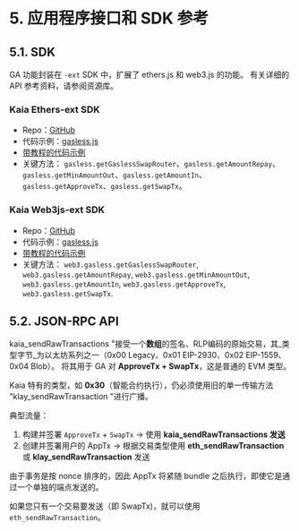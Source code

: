 # 5. 应用程序接口和 SDK 参考

## 5.1. SDK

GA 功能封装在 `-ext` SDK 中，扩展了 ethers.js 和 web3.js 的功能。 有关详细的 API 参考资料，请参阅资源库。

### Kaia Ethers-ext SDK

- Repo：[GitHub](https://github.com/kaiachain/kaia-sdk/tree/dev/ethers-ext)
- 代码示例：[gasless.js](https://github.com/kaiachain/kaia-sdk/blob/dev/ethers-ext/example/v6/gasless/gasless.js)
- [带教程的代码示例](https://docs.kaia.io/references/sdk/ethers-ext/v6/gas-abstraction/gasless/)
- 关键方法： `gasless.getGaslessSwapRouter`、`gasless.getAmountRepay`、`gasless.getMinAmountOut`、`gasless.getAmountIn`、`gasless.getApproveTx`、`gasless.getSwapTx`。

### Kaia Web3js-ext SDK

- Repo：[GitHub](https://github.com/kaiachain/kaia-sdk/tree/dev/web3js-ext)
- 代码示例：[gasless.js](https://github.com/kaiachain/kaia-sdk/blob/dev/web3js-ext/example/gasless/gasless.js)
- [带教程的代码示例](https://docs.kaia.io/references/sdk/web3js-ext/gas-abstraction/gasless/)
- 关键方法： `web3.gasless.getGaslessSwapRouter`, `web3.gasless.getAmountRepay`, `web3.gasless.getMinAmountOut`, `web3.gasless.getAmountIn`, `web3.gasless.getApproveTx`, `web3.gasless.getSwapTx`.

## 5.2. JSON-RPC API

kaia_sendRawTransactions "接受一个**数组**的签名、RLP编码的原始交易，其_类型字节_为以太坊系列之一（0x00 Legacy、0x01 EIP-2930、0x02 EIP-1559、0x04 Blob）。  将其用于 GA 对 **ApproveTx + SwapTx**，这是普通的 EVM 类型。

Kaia 特有的类型，如 **0x30**（智能合约执行），仍必须使用旧的单一传输方法 "klay_sendRawTransaction "进行广播。

典型流量：

1. 构建并签署 `ApproveTx` + `SwapTx` → 使用 **kaia_sendRawTransactions 发送**
2. 创建并签署用户的 AppTx → 根据交易类型使用 **eth_sendRawTransaction** 或 **klay_sendRawTransaction** 发送

由于事务是按 nonce 排序的，因此 AppTx 将紧随 bundle 之后执行，即使它是通过一个单独的端点发送的。

如果您只有一个交易要发送（即 SwapTx)，就可以使用 `eth_sendRawTransaction`。
